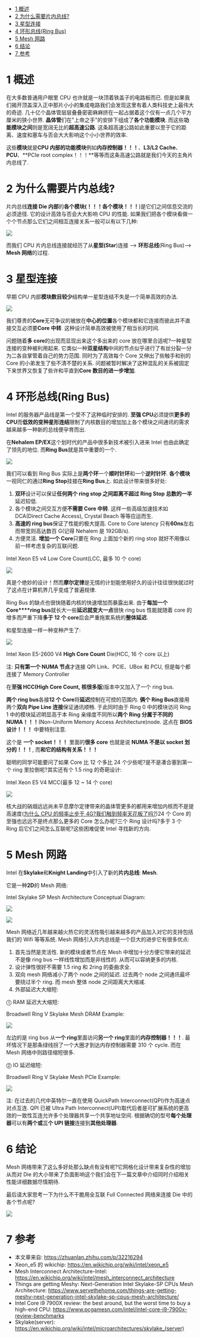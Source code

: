 
<!-- @import "[TOC]" {cmd="toc" depthFrom=1 depthTo=6 orderedList=false} -->

<!-- code_chunk_output -->

- [1 概述](#1-概述)
- [2 为什么需要片内总线?](#2-为什么需要片内总线)
- [3 星型连接](#3-星型连接)
- [4 环形总线(Ring Bus)](#4-环形总线ring-bus)
- [5 Mesh 网路](#5-mesh-网路)
- [6 结论](#6-结论)
- [7 参考](#7-参考)

<!-- /code_chunk_output -->

# 1 概述

在大多数普通用户眼里 CPU 也许就是一块顶着铁盖子的电路板而已. 但是如果我们揭开顶盖深入正中那片小小的集成电路我们会发现这里有着人类科技史上最伟大的奇迹. 几十亿个晶体管层层叠叠密密麻麻挤在一起占据着这个仅有一点几个平方厘米的狭小世界. **晶体管**们在"上帝之手"的安排下组成了**各个功能模块**. 而这些**功能模块之间**则是宽阔无比的**超高速公路**. 这条超高速公路如此重要以至于它的距离、速度和塞车与否会大大影响这个小小世界的效率.

这些**模块**就是**CPU 内部的功能模块**例如**内存控制器！！！**、**L3/L2 Cache**、**PCU**、**PCIe root complex！！！**等等而这条高速公路就是我们今天的主角片内总线了.

# 2 为什么需要片内总线?

片内总线**连接 Die 内部**的**各个模块(！！！各个模块！！！**)是它们之间信息交流的必须途径. 它的设计高效与否会大大影响 CPU 的性能. 如果我们把各个模块看做一个个节点那么它们之间相互连接关系一般可以有以下几种:

![](./images/2019-04-23-12-19-07.png)

而我们 CPU 片内总线连接就经历了从**星型(Star**)连接 \-\-> **环形总线**(Ring Bus)\-\-> **Mesh 网络**的过程.

# 3 星型连接

早期 CPU 内部**模块数目较少**结构单一星型连结不失是一个简单高效的办法.

![](./images/2019-04-23-12-20-43.png)

我们尊贵的**Core**无可争议的被放在**中心的位置**各个模块都和它连接而彼此并不直接交互必须要**Core 中转**. 这种设计简单高效被使用了相当长的时间.

问题随着**多 core**的出现而显现出来这个多出来的 core 放在哪里合适呢?一种星型连接的变种被利用起来. 它类似一种**双星结构**中间的节点似乎进行了有丝分裂一分为二各自掌管着自己的势力范围. 同时为了高效每个 Core 又伸出了些触手和别的 Core 的小弟发生了些不清不楚的关系. 问题被暂时解决了这种混乱的关系被固定下来世界又恢复了些许和平直到**Core 数目的进一步增加**.

# 4 环形总线(Ring Bus)

Intel 的服务器产品线是第一个受不了这种临时安排的. **至强 CPU**必须提供**更多的 CPU**而**低效的变种星形连结**限制了内核数目的增加加上各个模块之间通讯的需求越来越多一种新的总线便孕育而出.

在**Nehalem EP/EX**这个划时代的产品中很多新技术被引入进来 Intel 也由此确定了领先的地位. 而**Ring Bus**就是其中重要的一个.

![](./images/2019-04-23-12-22-43.png)

我们可以看到 Ring Bus 实际上是**两个环**一个**顺时针环**和一个**逆时针环**. **各个模块**一视同仁的通过**Ring Stop**挂接在**Ring Bus**上. 如此设计带来很多好处:

1. **双环**设计可以保证**任何两个 ring stop 之间距离不超过 Ring Stop 总数的一半**延迟较低.
2. 各个模块之间交互方便**不需要 Core 中转**. 这样一些高级加速技术如 DCA(Direct Cache Access), Crystal Beach 等等应运而生.
3. **高速的 ring bus**保证了性能的极大提高. Core to Core latency 只有**60ns**左右而带宽则高达数百 G(记得 Nehalem 是 192GB/s).
4. 方便灵活. **增加一个 Core**只要在 Ring 上面加个新的 ring stop 就好不用像以前一样考虑复杂的互联问题.

Intel Xeon E5 v4 Low Core Count(LCC, 最多 10 个 core)

![](./images/2019-04-23-13-08-28.png)

真是个绝妙的设计！然而**摩尔定律**是无情的计划能使用好久的设计往往很快就过时了这点在计算机界几乎变成了普遍规律.

Ring Bus 的缺点也很快随着内核的快速增加而暴露出来. 由于**每加一个 Core****ring bus**就长大一些**延迟就变大一点**很快 ring bus 性能就随着 core 的增多而严重下降**多于 12 个 core**后会严重拖累系统的**整体延迟**.

和星型连接一样一种变种产生了:

![](./images/2019-04-23-13-09-27.png)

Intel Xeon E5-2600 V4 **High Core Count** Die(HCC, 16 个 core 以上)

注: **只有第一个 NUMA 节点**才连接 QPI Link、PCIE、UBox 和 PCU, 但是每个都连接了 Memory Controller

在**至强 HCC(High Core Count, 核很多版**)版本中又加入了一个 ring bus.

**两个 ring bus**各接**12 个 Core**将**延迟**控制在可控的范围内. **俩个 Ring Bus**直接用两个**双向 Pipe Line 连接**保证通讯顺畅. 于此同时由于 Ring 0 中的模块访问 Ring 1 中的模块延迟明显高于本 Ring 亲缘度不同所以**两个 Ring 分属于不同的 NUMA！！！**(Non\-Uniform Memory Access Architecture)node. 这点在 **BIOS 设计！！！** 中要特别注意.

这个是 **一个 socket！！！** 里面的**很多 core** 也就是说 **NUMA 不是以 socket 划分的！！！**, 而**和它的结构有关系！！！**

聪明的同学可能要问了如果 Core 比 12 个多比 24 个少些呢?是不是凑合塞到第一个 ring 里拉倒呢?其实还有个 1.5 ring 的奇葩设计:

Intel Xeon E5 V4 MCC(最多 12 \~ 14 个 core)

![](./images/2019-04-23-13-12-07.png)

核大战的硝烟远远尚未平息摩尔定律带来的晶体管更多的都用来增加内核而不是提高速度([为什么 CPU 的频率止步于 4G?我们触到频率天花板了吗?](https://zhuanlan.zhihu.com/p/30409360))24 个 Core 的至强也远远不是终点那么更多的 Core 怎么办呢?三个 Ring 设计吗?多于 3 个 Ring 后它们之间怎么互联呢?这些困难促使 Intel 寻找新的方向.

# 5 Mesh 网路

Intel 在**Skylake**和**Knight Landing**中引入了新的**片内总线**: **Mesh**.

它是一种**2D**的 Mesh 网络:

Intel Skylake SP Mesh Architecture Conceptual Diagram:

![](./images/2019-04-23-13-00-25.png)

![](./images/2019-04-23-13-07-23.png)

Mesh 网络近几年越来越火热它的灵活性吸引越来越多的产品加入对它的支持包括我们的 Wifi 等等系统. Mesh 网络引入片内总线是一个巨大的进步它有很多优点:

1. 首先当然是灵活性. 新的模块或者节点在 Mesh 中增加十分方便它带来的延迟不是像 ring bus 一样线性增加而是非线性的. 从而可以容纳更多的内核.
2. 设计弹性很好不需要 1.5 ring 和 2ring 的委曲求全.
3. 双向 mesh 网络减小了两个 node 之间的延迟. 过去两个 node 之间通讯最坏要绕过半个 ring. 而 mesh 整体 node 之间距离大大缩减.
4. 外部延迟大大缩短:

⓵ RAM 延迟大大缩短:

Broadwell Ring V Skylake Mesh DRAM Example:

![](./images/2019-04-23-13-23-35.png)

左边的是 ring bus 从**一个 ring**里面访问**另一个 ring**里面的**内存控制器！！！**. 最坏情况下是那条绿线拐了一个大圈才到达内存控制器需要 310 个 cycle. 而在 Mesh 网络中则路径缩短很多.

⓶ IO 延迟缩短:

Broadwell Ring V Skylake Mesh PCIe Example:

![](./images/2019-04-23-13-25-30.png)

注: 在过去的几代中英特尔一直在使用 QuickPath Interconnect(QPI)作为高速点对点互连.  QPI 已被 Ultra Path Interconnect(UPI)取代后者是可扩展系统的更高效的一致性互连允许多个处理器共享一个共享地址空间. 根据确切的型号**每个处理器**可以有**两个或三个 UPI 链接**连接到**其他处理器**.

# 6 结论

Mesh 网络带来了这么多好处那么缺点有没有呢?它网格化设计带来复杂性的增加从而对 Die 的大小带来了负面影响这个我们会在下一篇文章中介绍同时介绍相关性能详细数据尽情期待.

最后请大家思考一下为什么不干脆用全互联 Full Connected 网络来连接 Die 中的各个节点呢?

![](./images/2019-04-23-13-26-16.png)

# 7 参考

- 本文章来自: https://zhuanlan.zhihu.com/p/32216294
- Xeon\_e5 的 wikichip: https://en.wikichip.org/wiki/intel/xeon_e5
- Mesh Interconnect Architecture-Intel: https://en.wikichip.org/wiki/intel/mesh_interconnect_architecture
- Things are getting Meshy: Next-Generation Intel Skylake-SP CPUs Mesh Architecture: https://www.servethehome.com/things-are-getting-meshy-next-generation-intel-skylake-sp-cpus-mesh-architecture/
- Intel Core i9 7900X review: the best around, but the worst time to buy a high-end CPU: https://www.pcgamesn.com/intel/intel-core-i9-7900x-review-benchmarks
- Skylake(server): https://en.wikichip.org/wiki/intel/microarchitectures/skylake_(server)